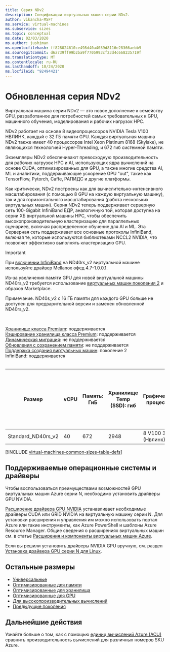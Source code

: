 ```yaml
---
title: Серия NDv2
description: Спецификации виртуальных машин серии NDv2.
author: vikancha-MSFT
ms.service: virtual-machines
ms.subservice: sizes
ms.topic: conceptual
ms.date: 02/03/2020
ms.author: jushiman
ms.openlocfilehash: ff828024610ce498d40a4039d8116e28366aebb9
ms.sourcegitcommit: d6a739ff99b2ba9f7705993cf23d4c668235719f
ms.translationtype: MT
ms.contentlocale: ru-RU
ms.lasthandoff: 10/24/2020
ms.locfileid: "92494421"
---
```

# <a name="updated-ndv2-series"></a>Обновленная серия NDv2

Виртуальная машина серии NDv2 — это новое дополнение к семейству GPU, разработанное для потребностей самых требовательных к GPU, машинного обучения, моделирования и рабочих нагрузок HPC.

NDv2 работает на основе 8 видеопроцессоров NVIDIA Tesla V100 НВЛИНК, каждый с 32 ГБ памяти GPU. Каждая виртуальная машина NDv2 также имеет 40 процессоров Intel Xeon Platinum 8168 (Skylake), не являющихся технологией Hyper-Threading, и 672 гиб системной памяти.

Экземпляры NDv2 обеспечивают превосходную производительность для рабочих нагрузок HPC и AI, использующих ядра вычислений на основе CUDA, оптимизированных для GPU, а также многие средства AI, ML и аналитики, поддерживающие ускорение GPU "out", такие как TensorFlow, Pytorch, Caffe, РАПИДС и другие платформы.

Как критически, NDv2 построены как для вычислительно-интенсивного масштабирования (с помощью 8 GPU на каждую виртуальную машину), так и для горизонтального масштабирования (работа нескольких виртуальных машин). Серия NDv2 теперь поддерживает серверную сеть 100-Gigabit InfiniBand ЕДР, аналогичную той, которая доступна на серии ХБ виртуальной машины HPC, чтобы обеспечить высокопроизводительную кластеризацию для параллельных сценариев, включая распределенное обучение для AI и ML. Эта Серверная сеть поддерживает все основные протоколы InfiniBand, включая те, которые используются библиотеками NCCL2 NVIDIA, что позволяет эффективно выполнять кластеризацию GPU.

> [!IMPORTANT]
> При [включении InfiniBand](./workloads/hpc/enable-infiniband.md) на ND40rs_v2 виртуальной машине используйте драйвер Mellanox офед 4.7-1.0.0.1.
>
> Из-за увеличения памяти GPU для новой виртуальной машины ND40rs_v2 требуется использование [виртуальных машин поколения 2](./generation-2.md) и образов Marketplace. 
>
> Примечание. ND40s_v2 с 16 ГБ памяти для каждого GPU больше не доступен для предварительной версии и заменен обновленной ND40rs_v2.

<br>

[Хранилище класса Premium](premium-storage-performance.md): поддерживается<br>
[Кэширование хранилища класса Premium](premium-storage-performance.md): поддерживается<br>
[Динамическая миграция](maintenance-and-updates.md): не поддерживается<br>
[Обновления с сохранением памяти](maintenance-and-updates.md): не поддерживается<br>
[Поддержка создания виртуальных машин](generation-2.md): поколение 2<br>
InfiniBand: поддерживается<br>
<br>

| Размер | vCPU | Память: ГиБ | Хранилище Temp (SSD): гиб | Графический процессор | Память GPU: гиб | Максимальное число дисков данных | Максимальная пропускная способность дисков без кэширования: операций ввода-вывода в секунду / МБит/с | Максимальная пропускная способность сети | Максимальное число сетевых адаптеров |
|---|---|---|---|---|---|---|---|---|---|
| Standard_ND40rs_v2 | 40 | 672 | 2948 | 8 V100 32 ГБ (Нвлинк) | 32 | 32 | 80000/800 | 24000 Мбит/с | 8 |

[!INCLUDE [virtual-machines-common-sizes-table-defs](../../includes/virtual-machines-common-sizes-table-defs.md)]

## <a name="supported-operating-systems-and-drivers"></a>Поддерживаемые операционные системы и драйверы

Чтобы воспользоваться преимуществами возможностей GPU виртуальных машин Azure серии N, необходимо установить драйверы GPU NVIDIA.

[Расширение драйвера GPU NVIDIA](./extensions/hpccompute-gpu-linux.md) устанавливает необходимые драйверы CUDA или GRID NVIDIA на виртуальную машину серии N. Для установки расширения и управления им можно использовать портал Azure или такие инструменты, как Azure PowerShell и шаблоны Azure Resource Manager. Общие сведения о расширениях виртуальных машин см. в статье [Расширения и компоненты виртуальных машин Azure](./extensions/overview.md).

Если вы решили установить драйверы NVIDIA GPU вручную, см. раздел [Установка драйвера GPU серии N для Linux](./linux/n-series-driver-setup.md).

## <a name="other-sizes"></a>Остальные размеры

- [Универсальные](sizes-general.md)
- [Оптимизированные для памяти](sizes-memory.md)
- [Оптимизированные для хранилища](sizes-storage.md)
- [Оптимизированные для GPU](sizes-gpu.md)
- [Для высокопроизводительных вычислений](sizes-hpc.md)
- [Предыдущие поколения](sizes-previous-gen.md)

## <a name="next-steps"></a>Дальнейшие действия

Узнайте больше о том, как с помощью [единиц вычислений Azure (ACU)](acu.md) сравнить производительность вычислений для различных номеров SKU Azure.
